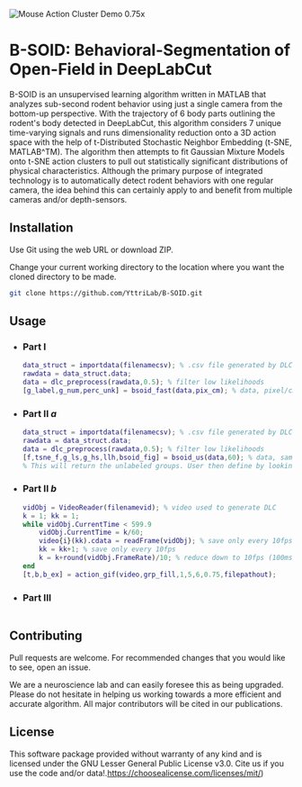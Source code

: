 ![Mouse Action Cluster Demo 0.75x](Demo/Ms2ActGMMClustVid_s.gif)

# B-SOID: Behavioral-Segmentation of Open-Field in DeepLabCut

B-SOID is an unsupervised learning algorithm written in MATLAB that analyzes sub-second rodent behavior using just a single camera from the bottom-up perspective. With the trajectory of 6 body parts outlining the rodent's body detected in DeepLabCut, this algorithm considers 7 unique time-varying signals and runs dimensionality reduction onto a 3D action space with the help of t-Distributed Stochastic Neighbor Embedding (t-SNE, MATLAB^TM). The algorithm then attempts to fit Gaussian Mixture Models onto t-SNE action clusters to pull out statistically significant distributions of physical characteristics. Although the primary purpose of integrated technology is to automatically detect rodent behaviors with one regular camera, the idea behind this can certainly apply to and benefit from multiple cameras and/or depth-sensors.  

## Installation

Use Git using the web URL or download ZIP. 

Change your current working directory to the location where you want the cloned directory to be made.

```bash
git clone https://github.com/YttriLab/B-SOID.git
```

## Usage

- ### Part I 

  ```matlab
  data_struct = importdata(filenamecsv); % .csv file generated by DLC
  rawdata = data_struct.data;
  data = dlc_preprocess(rawdata,0.5); % filter low likelihoods
  [g_label,g_num,perc_unk] = bsoid_fast(data,pix_cm); % data, pixel/cm
  ```

- ### Part II *a*

  ```matlab
  data_struct = importdata(filenamecsv); % .csv file generated by DLC
  rawdata = data_struct.data;
  data = dlc_preprocess(rawdata,0.5); % filter low likelihoods
  [f,tsne_f,g_ls,g_hs,llh,bsoid_fig] = bsoid_us(data,60); % data, sampling-rate
  % This will return the unlabeled groups. User then define by looking at representative gifs generated with the following code.
  ```

- ### Part II *b*

  ```matlab
  vidObj = VideoReader(filenamevid); % video used to generate DLC
  k = 1; kk = 1;
  while vidObj.CurrentTime < 599.9
      vidObj.CurrentTime = k/60;
      video{i}(kk).cdata = readFrame(vidObj); % save only every 10fps
      kk = kk+1; % save only every 10fps
      k = k+round(vidObj.FrameRate)/10; % reduce down to 10fps (100ms/frm)
  end
  [t,b,b_ex] = action_gif(video,grp_fill,1,5,6,0.75,filepathout);
  ```

- ### Part III

  ```matlab
  
  ```

  

## Contributing

Pull requests are welcome. For recommended changes that you would like to see, open an issue.

We are a neuroscience lab and can easily foresee this as being upgraded. Please do not hesitate in helping us working towards a more efficient and accurate algorithm. All major contributors will be cited in our publications.

## License

This software package provided without warranty of any kind and is licensed under the GNU Lesser General Public License v3.0. 
Cite us if you use the code and/or data!.https://choosealicense.com/licenses/mit/)
